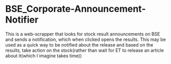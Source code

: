 # BSE_Corporate-Announcement-Notifier
This is a web-scrapper that looks for stock result announcements on BSE and sends a notification, which when clicked opens the results. This may be used as a quick way to be notified about the release and based on the results, take action on the stock(rather than wait for ET to release an article about it(which I imagine takes time))
